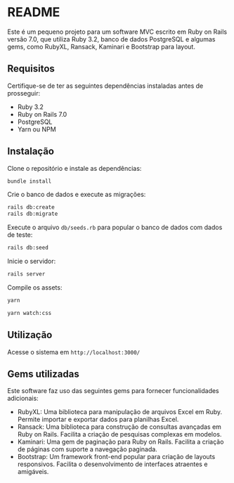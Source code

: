 # README

Este é um pequeno projeto para um software MVC escrito em Ruby on Rails versão 7.0, que utiliza Ruby 3.2, banco de dados PostgreSQL e algumas gems, como RubyXL, Ransack, Kaminari e Bootstrap para layout.

## Requisitos
Certifique-se de ter as seguintes dependências instaladas antes de prosseguir:

* Ruby 3.2
* Ruby on Rails 7.0
* PostgreSQL
* Yarn ou NPM

## Instalação
Clone o repositório e instale as dependências:

```bash
bundle install
```

Crie o banco de dados e execute as migrações:

```bash
rails db:create
rails db:migrate
```

Execute o arquivo `db/seeds.rb` para popular o banco de dados com dados de teste:

```bash
rails db:seed
```

Inicie o servidor:

```bash
rails server
```

Compile os assets:

```bash
yarn
```

```bash
yarn watch:css
```

## Utilização

Acesse o sistema em `http://localhost:3000/`

## Gems utilizadas

Este software faz uso das seguintes gems para fornecer funcionalidades adicionais:

* RubyXL: Uma biblioteca para manipulação de arquivos Excel em Ruby. Permite importar e exportar dados para planilhas Excel.
* Ransack: Uma biblioteca para construção de consultas avançadas em Ruby on Rails. Facilita a criação de pesquisas complexas em modelos.
* Kaminari: Uma gem de paginação para Ruby on Rails. Facilita a criação de páginas com suporte a navegação paginada.
* Bootstrap: Um framework front-end popular para criação de layouts responsivos. Facilita o desenvolvimento de interfaces atraentes e amigáveis.
